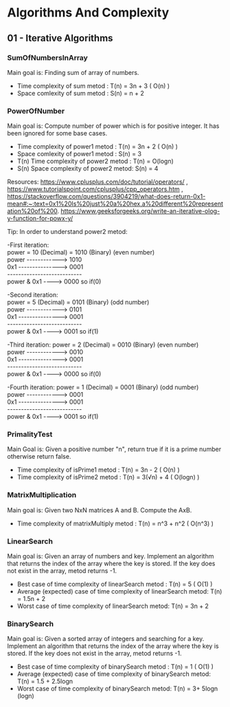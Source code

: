# Algorithms And Complexity

## 01 - Iterative Algorithms

### SumOfNumbersInArray

Main goal is: Finding sum of array of numbers.

- Time complexity of sum metod : T(n) = 3n + 3 ( O(n) )
- Space comlexity of sum metod : S(n) = n + 2

### PowerOfNumber

Main goal is: Compute number of power which is for positive integer. It has been ignored for some base cases.

- Time complexity of power1 metod : T(n) = 3n + 2 ( O(n) )
- Space comlexity of power1 metod : S(n) = 3
- T(n) Time complexity of power2 metod : T(n) = O(logn)
- S(n) Space complexity of power2 metod: S(n) = 4

Resources: https://www.cplusplus.com/doc/tutorial/operators/ , https://www.tutorialspoint.com/cplusplus/cpp_operators.htm ,
https://stackoverflow.com/questions/3904219/what-does-return-0x1-mean#:~:text=0x1%20Is%20just%20a%20hex,a%20different%20representation%20of%200.
https://www.geeksforgeeks.org/write-an-iterative-olog-y-function-for-powx-y/

Tip: In order to understand power2 metod:

   -First  iteration:\
	power = 10 (Decimal) = 1010 (Binary) (even number)\
	power ------------> 1010\
        0x1   ---------------> 0001\
	---------------------------\
  power & 0x1 ----> 0000  so if(0)

   -Second  iteration:\
	power = 5 (Decimal) = 0101 (Binary) (odd number)\
	power ------------> 0101\
        0x1   ---------------> 0001\
	---------------------------\
  power & 0x1 ----> 0001  so if(1)

   -Third  iteration:
	power = 2 (Decimal) = 0010 (Binary) (even number)\
	power ------------> 0010\
        0x1   ---------------> 0001\
	---------------------------\
  power & 0x1 ----> 0000  so if(0)

   -Fourth  iteration:
	power = 1 (Decimal) = 0001 (Binary) (odd number)\
	power ------------> 0001\
        0x1   ---------------> 0001\
	---------------------------\
  power & 0x1 ----> 0001  so if(1)

### PrimalityTest

Main Goal is: Given a positive number "n", return true if it is a prime number otherwise return false.


- Time complexity of isPrime1 metod : T(n) = 3n - 2 ( O(n) )
- Time complexity of isPrime2 metod : T(n) = 3(√n) + 4 ( O(logn) )

### MatrixMultiplication

Main goal is: Given two NxN matrices A and B. Compute the AxB.

- Time complexity of matrixMultiply metod : T(n) =  n^3 + n^2 ( O(n^3) )

### LinearSearch

Main goal is: Given an array of numbers and key. Implement an algorithm that returns the index of the array where the key is stored. If the key does not exist in the array, metod returns -1.

- Best case of time complexity of linearSearch metod : T(n) = 5 ( O(1) )
- Average (expected) case of time complexity of linearSearch metod: T(n) = 1.5n + 2
- Worst case of time complexity of linearSearch metod: T(n) = 3n + 2

### BinarySearch

Main goal is: Given a sorted array of integers and searching for a key. Implement an algorithm that returns the index of the array where the key is stored. If the key does not exist in the array, metod returns -1.

- Best case of time complexity of binarySearch metod : T(n) = 1 ( O(1) )
- Average (expected) case of time complexity of binarySearch metod: T(n) = 1.5 + 2.5logn
- Worst case of time complexity of binarySearch metod: T(n) = 3+ 5logn (logn)
